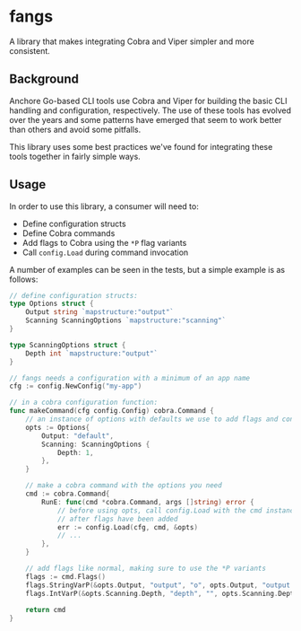 # fangs

A library that makes integrating Cobra and Viper simpler and more consistent.

## Background

Anchore Go-based CLI tools use Cobra and Viper for building the basic CLI handling
and configuration, respectively. The use of these tools has evolved over the years
and some patterns have emerged that seem to work better than others and avoid some
pitfalls.

This library uses some best practices we've found for integrating these tools together
in fairly simple ways.

## Usage

In order to use this library, a consumer will need to:
* Define configuration structs
* Define Cobra commands
* Add flags to Cobra using the `*P` flag variants
* Call `config.Load` during command invocation

A number of examples can be seen in the tests, but a simple example is as follows:

```go
// define configuration structs:
type Options struct {
    Output string `mapstructure:"output"`
    Scanning ScanningOptions `mapstructure:"scanning"`
}

type ScanningOptions struct {
    Depth int `mapstructure:"output"`
}

// fangs needs a configuration with a minimum of an app name
cfg := config.NewConfig("my-app")

// in a cobra configuration function:
func makeCommand(cfg config.Config) cobra.Command {
    // an instance of options with defaults we use to add flags and configure
    opts := Options{
        Output: "default",
        Scanning: ScanningOptions {
            Depth: 1,
        },
    }

    // make a cobra command with the options you need
    cmd := cobra.Command{
        RunE: func(cmd *cobra.Command, args []string) error {
            // before using opts, call config.Load with the cmd instance,
            // after flags have been added
            err := config.Load(cfg, cmd, &opts)
            // ...
        },
    }

    // add flags like normal, making sure to use the *P variants
    flags := cmd.Flags()
    flags.StringVarP(&opts.Output, "output", "o", opts.Output, "output usage")
    flags.IntVarP(&opts.Scanning.Depth, "depth", "", opts.Scanning.Depth, "depth usage")
    
    return cmd
}
```
